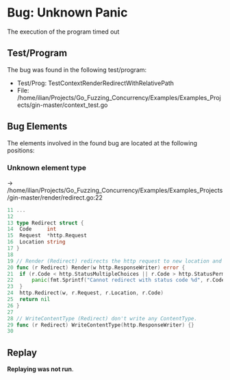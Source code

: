 # Bug: Unknown Panic

The execution of the program timed out

## Test/Program
The bug was found in the following test/program:

- Test/Prog: TestContextRenderRedirectWithRelativePath
- File: /home/ilian/Projects/Go_Fuzzing_Concurrency/Examples/Examples_Projects/gin-master/context_test.go

## Bug Elements
The elements involved in the found bug are located at the following positions:

###  Unknown element type
-> /home/ilian/Projects/Go_Fuzzing_Concurrency/Examples/Examples_Projects/gin-master/render/redirect.go:22
```go
11 ...
12 
13 type Redirect struct {
14 	Code     int
15 	Request  *http.Request
16 	Location string
17 }
18 
19 // Render (Redirect) redirects the http request to new location and writes redirect response.
20 func (r Redirect) Render(w http.ResponseWriter) error {
21 	if (r.Code < http.StatusMultipleChoices || r.Code > http.StatusPermanentRedirect) && r.Code != http.StatusCreated {
22 		panic(fmt.Sprintf("Cannot redirect with status code %d", r.Code))           // <-------
23 	}
24 	http.Redirect(w, r.Request, r.Location, r.Code)
25 	return nil
26 }
27 
28 // WriteContentType (Redirect) don't write any ContentType.
29 func (r Redirect) WriteContentType(http.ResponseWriter) {}
30 
```


## Replay
**Replaying was not run**.

